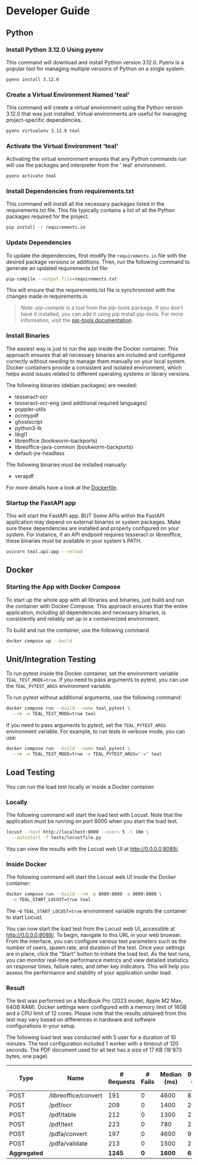 # Developer Guide

## Python

### Install Python 3.12.0 Using pyenv

This command will download and install Python version 3.12.0. Pyenv is a popular tool for managing multiple versions of
Python on a single system.

```bash
pyenv install 3.12.0
```

### Create a Virtual Environment Named 'teal'

This command will create a virtual environment using the Python version 3.12.0 that was just installed. Virtual
environments are useful for managing project-specific dependencies.

```bash
pyenv virtualenv 3.12.0 teal
```

### Activate the Virtual Environment 'teal'

Activating the virtual environment ensures that any Python commands run will use the packages and interpreter from the '
teal' environment.

```bash
pyenv activate teal
```

### Install Dependencies from requirements.txt

This command will install all the necessary packages listed in the requirements.txt file. This file typically contains a
list of all the Python packages required for the project.

```bash
pip install -r requirements.in
```

### Update Dependencies

To update the dependencies, first modify the `requirements.in` file with the desired package versions or additions.
Then, run the following command to generate an updated requirements.txt file:

```bash
pip-compile --output-file=requirements.txt
```

This will ensure that the requirements.txt file is synchronized with the changes made in requirements.in.

> *Note:* *pip-compile* is a tool from the pip-tools package. If you don't have it installed, you can add it using pip
> install pip-tools. For more information, visit
> the [pip-tools documentation](https://pip-tools.readthedocs.io/en/stable/).

### Install Binaries

The easiest way is just to run the app inside the Docker container. This approach ensures that all necessary binaries
are included and configured correctly without needing to manage them manually on your local system. Docker containers
provide a consistent and isolated environment, which helps avoid issues related to different operating systems or
library versions.

The following binaries (debian packages) are needed:

- tesseract-ocr
- tesseract-ocr-eng (and additional required languages)
- poppler-utils
- ocrmypdf
- ghostscript
- python3-tk
- libgl1
- libreoffice (bookworm-backports)
- libreoffice-java-common (bookworm-backports)
- default-jre-headless

The following binaries must be installed manually:

- verapdf

For more details have a look at the [Dockerfile](https://github.com/rueedlinger/teal/blob/main/Dockerfile).

### Startup the FastAPI app

This will start the FastAPI app. BUT Some APIs within the FastAPI application may depend on external binaries or system
packages. Make sure these dependencies are installed and properly configured on your system. For instance, if an API
endpoint requires tesseract or libreoffice, these binaries must be available in your system's PATH.

```bash
uvicorn teal.api:app --reload
```

## Docker

### Starting the App with Docker Compose

To start up the whole app with all libraries and binaries, just build and run the container with Docker Compose. This
approach ensures that the entire application, including all dependencies and necessary binaries, is consistently and
reliably set up in a containerized environment.

To build and run the container, use the following command

```bash
docker compose up --build
```

## Unit/Integration Testing

To run pytest inside the Docker container, set the environment variable `TEAL_TEST_MODE=true`. If you need to pass
arguments to pytest, you can use the `TEAL_PYTEST_ARGS` environment variable.

To run pytest without additional arguments, use the following command:

```bash
docker compose run --build --name teal_pytest \
  --rm -e TEAL_TEST_MODE=true teal
```

If you need to pass arguments to pytest, set the `TEAL_PYTEST_ARGS` environment variable. For example, to run tests in
verbose mode, you can use:

```bash
docker compose run --build --name teal_pytest \
  --rm -e TEAL_TEST_MODE=true -e TEAL_PYTEST_ARGS="-v" teal
```

## Load Testing

You can run the load test locally or inside a Docker container.

### Locally

The following command will start the load test with Locust. Note that the application must be running on port 8000 when
you start the load test.

```bash
locust --host http://localhost:8000 --users 5 -t 10m \
  --autostart -f tests/locustfile.py
```

You can view the results with the Locust web UI at http://0.0.0.0:8089/.

### Inside Docker

The following command will start the Locust web UI inside the Docker container:

```bash
docker compose run --build --rm -p 8089:8089 -p 8000:8000 \
  -e TEAL_START_LOCUST=true teal
```

The -e `TEAL_START_LOCUST=true` environment variable signals the container to start Locust.

You can now start the load test from the Locust web UI, accessible at http://0.0.0.0:8089/. To begin, navigate to this
URL in your web browser. From the interface, you can configure various test parameters such as the number of users,
spawn rate, and duration of the test. Once your settings are in place, click the "Start" button to initiate the load
test. As the test runs, you can monitor real-time performance metrics and view detailed statistics on response times,
failure rates, and other key indicators. This will help you assess the performance and stability of your application
under load.

### Result

The test was performed on a MacBook Pro (2023 model, Apple M2 Max, 64GB
RAM). Docker settings were configured with a memory limit of 16GB and a CPU limit of 12 cores. Please note that the
results obtained from this test may vary based on differences in hardware and software configurations in your setup.

The following load test was conducted with 5 user for a duration of 10 minutes. The test configuration included 1
worker with a timeout of 120 seconds. The PDF document used for all test has a size of 17 KB (16'873 bytes, one page).

| Type           | Name                 | # Requests | # Fails | Median (ms) | 95%ile (ms) | 99%ile (ms) | Average (ms) | Min (ms) | Max (ms)  | Average size (bytes) | Current RPS | Current Failures/s |
|----------------|----------------------|------------|---------|-------------|-------------|-------------|--------------|----------|-----------|----------------------|-------------|--------------------|
| POST           | /libreoffice/convert | 191        | 0       | 4600        | 8800        | 10000       | 4766.63      | 500      | 12394     | 21297                | 0.2         | 0                  |
| POST           | /pdf/ocr             | 209        | 0       | 1400        | 2600        | 2800        | 1509.29      | 684      | 3499      | 635                  | 0.5         | 0                  |
| POST           | /pdf/table           | 212        | 0       | 1300        | 2400        | 2600        | 1370.22      | 558      | 2955      | 2                    | 0.1         | 0                  |
| POST           | /pdf/text            | 223        | 0       | 780         | 2000        | 2300        | 783.64       | 2        | 2740      | 654                  | 0.4         | 0                  |
| POST           | /pdfa/convert        | 197        | 0       | 4600        | 9300        | 11000       | 4845.74      | 305      | 11176     | 21436                | 0.2         | 0                  |
| POST           | /pdfa/validate       | 213        | 0       | 1500        | 2500        | 3000        | 1522.62      | 767      | 3499      | 171                  | 0.5         | 0                  |
| **Aggregated** |                      | **1245**   | **0**   | **1600**    | **6900**    | **9500**    | **2385.57**  | **2**    | **12394** | **6912.47**          | **1.9**     | **0**              |
